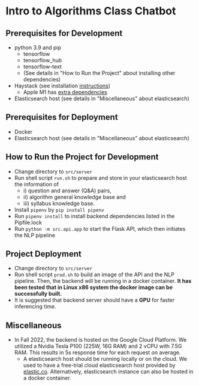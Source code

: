 # Intro to Algorithms Class Chatbot

## Prerequisites for Development
- python 3.9 and pip
   - tensorflow
   - tensorflow_hub
   - tensorflow-text
   - (See details in "How to Run the Project" about installing other dependencies)
- Haystack (see installation [instructions](https://docs.haystack.deepset.ai/docs/installation))
   - Apple M1 has [extra dependencies](https://docs.haystack.deepset.ai/docs/installation#apple-silicon-m1)
- Elasticsearch host (see details in "Miscellaneous" about elasticsearch)

## Prerequisites for Deployment
- Docker
- Elasticsearch host (see details in "Miscellaneous" about elasticsearch)

## How to Run the Project for Development
- Change directory to `src/server`
- Run shell script `run.sh` to prepare and store in your elasticsearch host the information of
   - i) question and answer (Q&A) pairs,
   - ii) algorithm general knowledge base and
   - iii) syllabus knowledge base.
- Install `pipenv` by `pip install pipenv`
- Run `pipenv install` to install backend dependencies listed in the Pipfile.lock
- Run `python -m src.api.app` to start the Flask API, which then initiates the NLP pipeline

## Project Deployment
- Change directory to `src/server`
- Run shell script `prod.sh` to build an image of the API and the NLP pipeline. Then, the backend will be running in a docker container. __It has been tested that in Linux x86 system the docker image can be successfully built.__
- It is suggested that backend server should have a __GPU__ for faster inferencing time.

## Miscellaneous
- In Fall 2022, the backend is hosted on the Google Cloud Platform. We utilized a Nvidia Tesla P100 (225W, 16G RAM) and 2 vCPU with 7.5G RAM. This results in 5s response time for each request on average.
   - A elasticsearch host should be running locally or on the cloud. We used to have a free-trial cloud elasticsearch host provided by [elastic.co](https://www.elastic.co/). Alternatively, elasticsearch instance can also be hosted in a docker container.
